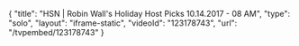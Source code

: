 {
    "title": "HSN | Robin Wall's Holiday Host Picks 10.14.2017 - 08 AM",
    "type": "solo",
    "layout": "iframe-static",
    "videoId": "123178743",
    "url": "\/tvpembed\/123178743"
}